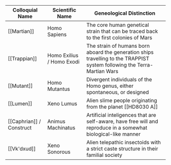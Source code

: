 | Colloquial Name          | Scientific Name           | Geneological Distinction                                                                                                 |
| ------------------------ | ------------------------- | ------------------------------------------------------------------------------------------------------------------------ |
| [[Martian]]              | Homo Sapiens              | The core human genetical strain that can be traced back to the first colonies of Mars                                    |
| [[Trappian]]             | Homo Exilius / Homo Exodi | The strain of humans born aboard the generation ships travelling to the TRAPPIST system following the Terra-Martian Wars |
| [[Mutant]]               | Homo Mutantus             | Divergent individuals of the Homo genus, either spontaneous, or designed                                                 |
| [[Lumen]]                | Xeno Lumus                | Alien slime people originating from the planet [[HD8030 A]]                                                              |
| [[Caphrian]] / Construct | Animus Machinatus         | Artificial inteligences that are self-aware, have free will and reproduce in a somewhat biological-like manner           |
| [[Vk'dxud]]              | Xeno Sonorous             | Alien telepathic insectoids with a strict caste structure in their familial society                                      |
